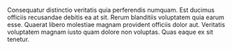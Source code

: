 Consequatur distinctio veritatis quia perferendis numquam. Est ducimus officiis recusandae debitis ea at sit. Rerum blanditiis voluptatem quia earum esse. Quaerat libero molestiae magnam provident officiis dolor aut. Veritatis voluptatem magnam iusto quam dolore non voluptas. Quas eaque ex sit tenetur.